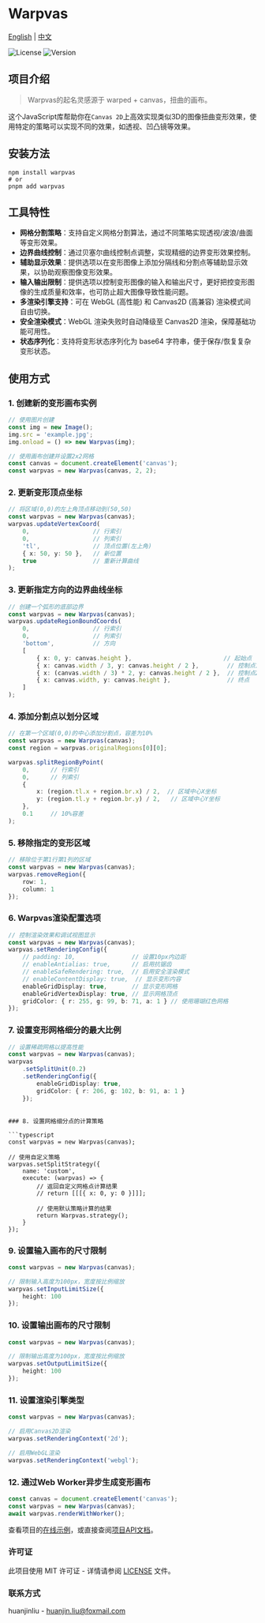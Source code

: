 # Warpvas

[English](README.en.md) | [中文](README.md)

![License](https://img.shields.io/badge/license-MIT-blue.svg)
![Version](https://img.shields.io/badge/version-1.0.0-green.svg)

## 项目介绍

> Warpvas的起名灵感源于 warped + canvas，扭曲的画布。

这个JavaScript库帮助你在`Canvas 2D`上高效实现类似3D的图像扭曲变形效果，使用特定的策略可以实现不同的效果，如透视、凹凸镜等效果。

## 安装方法

```shell
npm install warpvas
# or
pnpm add warpvas
```

## 工具特性

- **网格分割策略**：支持自定义网格分割算法，通过不同策略实现透视/波浪/曲面等变形效果。
- **边界曲线控制**：通过贝塞尔曲线控制点调整，实现精细的边界变形效果控制。
- **辅助显示效果**：提供选项以在变形图像上添加分隔线和分割点等辅助显示效果，以协助观察图像变形效果。
- **输入输出限制**：提供选项以控制变形图像的输入和输出尺寸，更好把控变形图像的生成质量和效率，也可防止超大图像导致性能问题。
- **多渲染引擎支持**：可在 WebGL (高性能) 和 Canvas2D (高兼容) 渲染模式间自由切换。
- **安全渲染模式**：WebGL 渲染失败时自动降级至 Canvas2D 渲染，保障基础功能可用性。
- **状态序列化**：支持将变形状态序列化为 base64 字符串，便于保存/恢复复杂变形状态。


## 使用方式

### 1. 创建新的变形画布实例

```typescript
// 使用图片创建
const img = new Image();
img.src = 'example.jpg';
img.onload = () => new Warpvas(img);

// 使用画布创建并设置2x2网格
const canvas = document.createElement('canvas');
const warpvas = new Warpvas(canvas, 2, 2);
```

### 2. 更新变形顶点坐标

```typescript
// 将区域(0,0)的左上角顶点移动到(50,50)
const warpvas = new Warpvas(canvas);
warpvas.updateVertexCoord(
    0,                  // 行索引
    0,                  // 列索引
    'tl',               // 顶点位置(左上角)
    { x: 50, y: 50 },   // 新位置
    true                // 重新计算曲线
);
```

### 3. 更新指定方向的边界曲线坐标

```typescript
// 创建一个弧形的底部边界
const warpvas = new Warpvas(canvas);
warpvas.updateRegionBoundCoords(
    0,                  // 行索引
    0,                  // 列索引
    'bottom',           // 方向
    [
        { x: 0, y: canvas.height },                          // 起始点
        { x: canvas.width / 3, y: canvas.height / 2 },        // 控制点1
        { x: (canvas.width / 3) * 2, y: canvas.height / 2 },  // 控制点2
        { x: canvas.width, y: canvas.height },                // 终点
    ]
);
```

### 4. 添加分割点以划分区域

```typescript
// 在第一个区域(0,0)的中心添加分割点，容差为10%
const warpvas = new Warpvas(canvas);
const region = warpvas.originalRegions[0][0];

warpvas.splitRegionByPoint(
    0,      // 行索引
    0,      // 列索引
    {
        x: (region.tl.x + region.br.x) / 2,  // 区域中心X坐标
        y: (region.tl.y + region.br.y) / 2,   // 区域中心Y坐标
    },
    0.1     // 10%容差
);
```

### 5. 移除指定的变形区域

```typescript
// 移除位于第1行第1列的区域
const warpvas = new Warpvas(canvas);
warpvas.removeRegion({
    row: 1,
    column: 1
});
```

### 6. Warpvas渲染配置选项

```typescript
// 控制渲染效果和调试视图显示
const warpvas = new Warpvas(canvas);
warpvas.setRenderingConfig({
    // padding: 10,                // 设置10px内边距
    // enableAntialias: true,      // 启用抗锯齿
    // enableSafeRendering: true,  // 启用安全渲染模式
    // enableContentDisplay: true,  // 显示变形内容
    enableGridDisplay: true,       // 显示变形网格
    enableGridVertexDisplay: true, // 显示网格顶点
    gridColor: { r: 255, g: 99, b: 71, a: 1 } // 使用珊瑚红色网格
});
```

### 7. 设置变形网格细分的最大比例

```typescript
// 设置稀疏网格以提高性能
const warpvas = new Warpvas(canvas);
warpvas
    .setSplitUnit(0.2)
    .setRenderingConfig({
        enableGridDisplay: true,
        gridColor: { r: 206, g: 102, b: 91, a: 1 }
    });
```
```

### 8. 设置网格细分点的计算策略

```typescript
const warpvas = new Warpvas(canvas);

// 使用自定义策略
warpvas.setSplitStrategy({
    name: 'custom',
    execute: (warpvas) => {
        // 返回自定义网格点计算结果
        // return [[[{ x: 0, y: 0 }]]];

        // 使用默认策略计算的结果
        return Warpvas.strategy();
    }
});
```

### 9. 设置输入画布的尺寸限制

```typescript
const warpvas = new Warpvas(canvas);

// 限制输入高度为100px，宽度按比例缩放
warpvas.setInputLimitSize({
    height: 100
});
```

### 10. 设置输出画布的尺寸限制

```typescript
const warpvas = new Warpvas(canvas);

// 限制输出高度为100px，宽度按比例缩放
warpvas.setOutputLimitSize({
    height: 100
});
```

### 11. 设置渲染引擎类型

```typescript
const warpvas = new Warpvas(canvas);

// 启用Canvas2D渲染
warpvas.setRenderingContext('2d');

// 启用WebGL渲染
warpvas.setRenderingContext('webgl');
```

### 12. 通过Web Worker异步生成变形画布

```typescript
const canvas = document.createElement('canvas');
const warpvas = new Warpvas(canvas);
await warpvas.renderWithWorker();
```

查看项目的[在线示例](https://huanjinliu.github.io/warpvas/)，或直接查阅[项目API文档](./docs/apis/README.md)。

### 许可证

此项目使用 MIT 许可证 - 详情请参阅 [LICENSE](LICENSE) 文件。

### 联系方式

huanjinliu - [huanjin.liu@foxmail.com](mailto:huanjin.liu@foxmail.com)